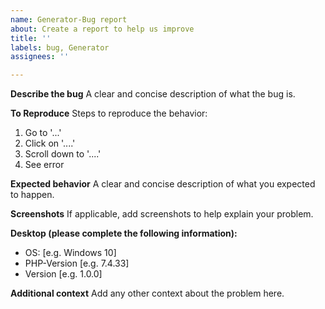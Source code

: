 ```yaml
---
name: Generator-Bug report
about: Create a report to help us improve
title: ''
labels: bug, Generator
assignees: ''

---
```


**Describe the bug**
A clear and concise description of what the bug is.

**To Reproduce**
Steps to reproduce the behavior:
1. Go to '...'
2. Click on '....'
3. Scroll down to '....'
4. See error

**Expected behavior**
A clear and concise description of what you expected to happen.

**Screenshots**
If applicable, add screenshots to help explain your problem.

**Desktop (please complete the following information):**
 - OS: [e.g. Windows 10]
 - PHP-Version [e.g. 7.4.33]
 - Version [e.g. 1.0.0]

**Additional context**
Add any other context about the problem here.

